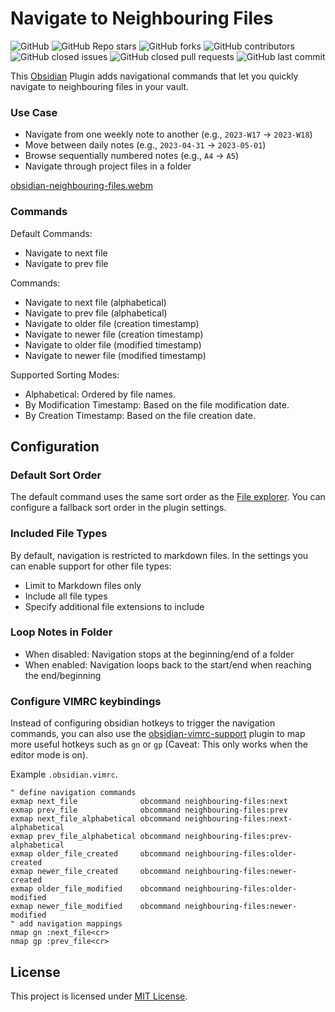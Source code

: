 # Navigate to Neighbouring Files
<p align="left">
  <img alt="GitHub" src="https://img.shields.io/github/license/FabianUntermoser/obsidian-neighbouring-files-plugin?color=blue&style=flat-square">
  <img alt="GitHub Repo stars" src="https://img.shields.io/github/stars/FabianUntermoser/obsidian-neighbouring-files-plugin?style=flat-square">
  <img alt="GitHub forks" src="https://img.shields.io/github/forks/FabianUntermoser/obsidian-neighbouring-files-plugin?style=flat-square">
  <img alt="GitHub contributors" src="https://img.shields.io/github/contributors/FabianUntermoser/obsidian-neighbouring-files-plugin?color=blue&style=flat-square">
  <img alt="GitHub closed issues" src="https://img.shields.io/github/issues-closed/FabianUntermoser/obsidian-neighbouring-files-plugin?color=blue&style=flat-square">
  <img alt="GitHub closed pull requests" src="https://img.shields.io/github/issues-pr-closed/FabianUntermoser/obsidian-neighbouring-files-plugin?color=blue&style=flat-square">
  <img alt="GitHub last commit" src="https://img.shields.io/github/last-commit/FabianUntermoser/obsidian-neighbouring-files-plugin?color=blue&style=flat-square">
</p>

This [Obsidian](https://obsidian.md/) Plugin adds navigational commands that let you quickly navigate to neighbouring files in your vault.

### Use Case

- Navigate from one weekly note to another (e.g., `2023-W17` → `2023-W18`)
- Move between daily notes (e.g., `2023-04-31` → `2023-05-01`)
- Browse sequentially numbered notes (e.g., `A4` → `A5`)
- Navigate through project files in a folder

[obsidian-neighbouring-files.webm](https://github.com/user-attachments/assets/cdc04e2b-e3d9-4d77-8b2c-cbfa4ef4436d)

### Commands

Default Commands:
- Navigate to next file
- Navigate to prev file

Commands:
- Navigate to next file (alphabetical)
- Navigate to prev file (alphabetical)
- Navigate to older file (creation timestamp)
- Navigate to newer file (creation timestamp)
- Navigate to older file (modified timestamp)
- Navigate to newer file (modified timestamp)

Supported Sorting Modes:
- Alphabetical: Ordered by file names.
- By Modification Timestamp: Based on the file modification date.
- By Creation Timestamp: Based on the file creation date.

## Configuration

### Default Sort Order
The default command uses the same sort order as the [File explorer](https://help.obsidian.md/Plugins/File+explorer).
You can configure a fallback sort order in the plugin settings.

### Included File Types
By default, navigation is restricted to markdown files.
In the settings you can enable support for other file types:

- Limit to Markdown files only
- Include all file types
- Specify additional file extensions to include

### Loop Notes in Folder
- When disabled: Navigation stops at the beginning/end of a folder
- When enabled: Navigation loops back to the start/end when reaching the end/beginning

### Configure VIMRC keybindings
Instead of configuring obsidian hotkeys to trigger the navigation commands,
you can also use the [obsidian-vimrc-support](https://github.com/esm7/obsidian-vimrc-support) plugin to map more useful hotkeys such as `gn` or `gp`
(Caveat: This only works when the editor mode is on).

Example `.obsidian.vimrc`.

```vimrc
" define navigation commands
exmap next_file				 obcommand neighbouring-files:next
exmap prev_file				 obcommand neighbouring-files:prev
exmap next_file_alphabetical obcommand neighbouring-files:next-alphabetical
exmap prev_file_alphabetical obcommand neighbouring-files:prev-alphabetical
exmap older_file_created	 obcommand neighbouring-files:older-created
exmap newer_file_created	 obcommand neighbouring-files:newer-created
exmap older_file_modified	 obcommand neighbouring-files:older-modified
exmap newer_file_modified	 obcommand neighbouring-files:newer-modified
" add navigation mappings
nmap gn :next_file<cr>
nmap gp :prev_file<cr>
```

## License

This project is licensed under [MIT License](LICENSE.md).
